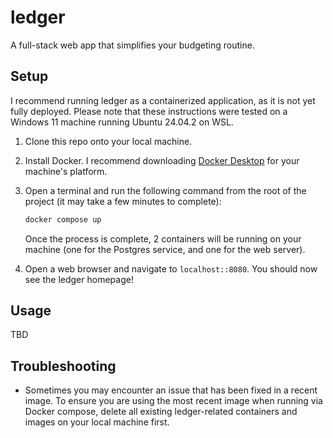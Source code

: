 # ledger
A full-stack web app that simplifies your budgeting routine.

## Setup
I recommend running ledger as a containerized application, as it is not yet fully deployed.  Please note that these instructions were tested on a Windows 11 machine running Ubuntu 24.04.2 on WSL.

1. Clone this repo onto your local machine.
2. Install Docker.  I recommend downloading [Docker Desktop](https://www.docker.com/products/docker-desktop/) for your machine's platform.
3. Open a terminal and run the following command from the root of the project (it may take a few minutes to complete):

   ```Bash
   docker compose up
   ```
   Once the process is complete, 2 containers will be running on your machine (one for the Postgres service, and one for the web server).
4. Open a web browser and navigate to ```localhost::8080```.  You should now see the ledger homepage!
   
## Usage
TBD

## Troubleshooting
- Sometimes you may encounter an issue that has been fixed in a recent image.  To ensure you are using the most recent image when running via Docker compose, delete all existing ledger-related containers and images on your local machine first.